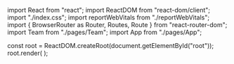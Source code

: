 import React from "react";
import ReactDOM from "react-dom/client";
import "./index.css";
import reportWebVitals from "./reportWebVitals";
import { BrowserRouter as Router, Routes, Route } from "react-router-dom";
import Team from "./pages/Team";
import App from "./pages/App";

const root = ReactDOM.createRoot(document.getElementById("root"));
root.render(
  <Router>
    <Routes>
      <Route exact path="/" component={App} />
      <Route exact path="/equipo" component={Team} />
    </Routes>
  </Router>
);
